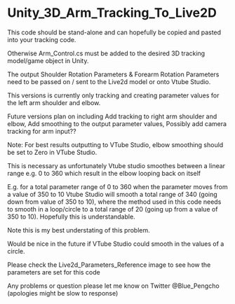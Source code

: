 # Unity_3D_Arm_Tracking_To_Live2D

This code should be stand-alone and can hopefully be copied and pasted into your tracking code.

Otherwise Arm_Control.cs must be added to the desired 3D tracking model/game object in Unity.

The output Shoulder Rotation Parameters & Forearm Rotation Parameters need to be passed on / sent to the Live2d model or onto Vtube Studio.

This versions is currently only tracking and creating parameter values for the left arm shoulder and elbow.

Future versions plan on including Add tracking to right arm shoulder and elbow, Add smoothing to the output parameter values, Possibly add camera tracking for arm input??

Note: For best results outputting to VTube Studio, elbow smoothing should be set to Zero in VTube Studio.

This is necessary as unfortunately Vtube studio smoothes between a linear range e.g. 0 to 360 which result in the elbow looping back on itself 

E.g. for a total parameter range of 0 to 360 when the parameter moves from a value of 350 to 10 Vtube Studio will smooth a total range of 340 (going down from value of 350 to 10), where the method used in this code needs to smooth in a loop/circle to a total range of 20 (going up from a value of 350 to 10). Hopefully this is understandable.

Note this is my best understating of this problem. 

Would be nice in the future if VTube Studio could smooth in the values of a circle.

Please check the Live2d_Parameters_Reference image to see how the parameters are set for this code

Any problems or question please let me know on Twitter @Blue_Pengcho (apologies might be slow to response) 
